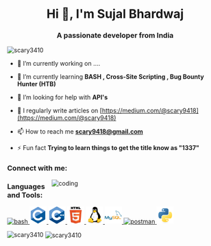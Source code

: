 <h1 align="center">Hi 👋, I'm Sujal Bhardwaj</h1>
<h3 align="center">A passionate developer from India</h3>

<p align="left"> <img src="https://komarev.com/ghpvc/?username=scary3410&label=Profile%20views&color=0e75b6&style=flat" alt="scary3410" /> </p>

- 🔭 I’m currently working on ....

- 🌱 I’m currently learning **BASH , Cross-Site Scripting , Bug Bounty Hunter (HTB)**

- 🤝 I’m looking for help with **API's**

- 📝 I regularly write articles on [https://medium.com/@scary9418](https://medium.com/@scary9418)

- 📫 How to reach me **scary9418@gmail.com**

- ⚡ Fun fact **Trying to learn things to get the title know as "1337"**

<h3 align="left">Connect with me:</h3>
<p align="left">
<img align="right"alt="coding" width="400" src="https://user-images.githubusercontent.com/55389276/140866485-8fb1c876-9a8f-4d6a-98dc-08c4981eaf70.gif">
</p>

<h3 align="left">Languages and Tools:</h3>

<p align="left"> <a href="https://www.gnu.org/software/bash/" target="_blank" rel="noreferrer"> <img src="https://www.vectorlogo.zone/logos/gnu_bash/gnu_bash-icon.svg" alt="bash" width="40" height="40"/> </a> <a href="https://www.cprogramming.com/" target="_blank" rel="noreferrer"> <img src="https://raw.githubusercontent.com/devicons/devicon/master/icons/c/c-original.svg" alt="c" width="40" height="40"/> </a> <a href="https://www.w3schools.com/cpp/" target="_blank" rel="noreferrer"> <img src="https://raw.githubusercontent.com/devicons/devicon/master/icons/cplusplus/cplusplus-original.svg" alt="cplusplus" width="40" height="40"/> </a> <a href="https://www.w3.org/html/" target="_blank" rel="noreferrer"> <img src="https://raw.githubusercontent.com/devicons/devicon/master/icons/html5/html5-original-wordmark.svg" alt="html5" width="40" height="40"/> </a> <a href="https://www.linux.org/" target="_blank" rel="noreferrer"> <img src="https://raw.githubusercontent.com/devicons/devicon/master/icons/linux/linux-original.svg" alt="linux" width="40" height="40"/> </a> <a href="https://www.mysql.com/" target="_blank" rel="noreferrer"> <img src="https://raw.githubusercontent.com/devicons/devicon/master/icons/mysql/mysql-original-wordmark.svg" alt="mysql" width="40" height="40"/> </a> <a href="https://postman.com" target="_blank" rel="noreferrer"> <img src="https://www.vectorlogo.zone/logos/getpostman/getpostman-icon.svg" alt="postman" width="40" height="40"/> </a> <a href="https://www.python.org" target="_blank" rel="noreferrer"> <img src="https://raw.githubusercontent.com/devicons/devicon/master/icons/python/python-original.svg" alt="python" width="40" height="40"/> </a> </p>

<p><img align="left" src="https://github-readme-stats.vercel.app/api/top-langs?username=scary3410&show_icons=true&locale=en&layout=compact" alt="scary3410" /></p>

<p>&nbsp;<img align="center" src="https://github-readme-stats.vercel.app/api?username=scary3410&show_icons=true&locale=en" alt="scary3410" /></p>


